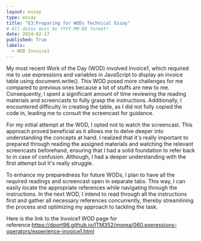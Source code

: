 ```yaml
---
layout: essay
type: essay
title: "E3:Preparing for WODs Technical Essay"
# All dates must be YYYY-MM-DD format!
date: 2024-02-17
published: True
labels:
  - WOD Invoice1
---
```


My most recent Work of the Day (WOD) involved Invoice1, which required me to use expressions and variables in JavaScript to display an invoice table using document.write(). This WOD posed more challenges for me compared to previous ones because a lot of stuffs are new to me. Consequently, I spent a significant amount of time reviewing the reading materials and screencasts to fully grasp the instructions. Additionally, I encountered difficulty in creating the table, as I did not fully copied the code in, leading me to consult the screencast for guidance.

For my initial attempt at the WOD, I opted not to watch the screencast. This approach proved beneficial as it allows me to delve deeper into understanding the concepts at hand. I realized that it's really important to prepared through reading the assigned materials and watching the relevant screencasts beforehand, ensuring that I had a solid foundation to refer back to in case of confusion. Although, I had a deeper understanding with the first attempt but it's really struggle.

To enhance my preparedness for future WODs, I plan to have all the required readings and screencast open in separate tabs. This way, I can easily locate the appropriate references while navigating through the instructions. In the next WOD, I intend to read through all the instructions first and gather all necessary references concurrently, thereby streamlining the process and optimizing my approach to tackling the task.

Here is the link to the Invoice1 WOD page for reference:https://dport96.github.io/ITM352/morea/060.expressions-operators/experience-invoice1.html
